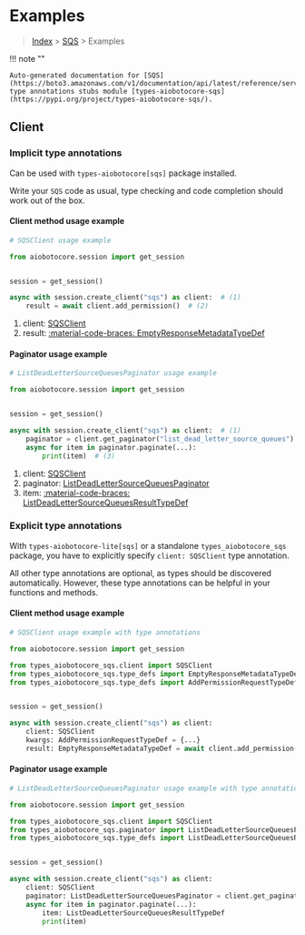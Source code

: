 # Examples

> [Index](../README.md) > [SQS](./README.md) > Examples

!!! note ""

    Auto-generated documentation for [SQS](https://boto3.amazonaws.com/v1/documentation/api/latest/reference/services/sqs.html#sqs)
    type annotations stubs module [types-aiobotocore-sqs](https://pypi.org/project/types-aiobotocore-sqs/).

## Client

### Implicit type annotations

Can be used with `types-aiobotocore[sqs]` package installed.

Write your `SQS` code as usual,
type checking and code completion should work out of the box.



#### Client method usage example

```python
# SQSClient usage example

from aiobotocore.session import get_session


session = get_session()

async with session.create_client("sqs") as client:  # (1)
    result = await client.add_permission()  # (2)
```

1. client: [SQSClient](./client.md)
2. result: [:material-code-braces: EmptyResponseMetadataTypeDef](./type_defs.md#emptyresponsemetadatatypedef)



#### Paginator usage example

```python
# ListDeadLetterSourceQueuesPaginator usage example

from aiobotocore.session import get_session


session = get_session()

async with session.create_client("sqs") as client:  # (1)
    paginator = client.get_paginator("list_dead_letter_source_queues")  # (2)
    async for item in paginator.paginate(...):
        print(item)  # (3)
```

1. client: [SQSClient](./client.md)
2. paginator: [ListDeadLetterSourceQueuesPaginator](./paginators.md#listdeadlettersourcequeuespaginator)
3. item: [:material-code-braces: ListDeadLetterSourceQueuesResultTypeDef](./type_defs.md#listdeadlettersourcequeuesresulttypedef)




### Explicit type annotations

With `types-aiobotocore-lite[sqs]`
or a standalone `types_aiobotocore_sqs` package, you have to explicitly specify
`client: SQSClient` type annotation.

All other type annotations are optional, as types should be discovered automatically.
However, these type annotations can be helpful in your functions and methods.


#### Client method usage example

```python
# SQSClient usage example with type annotations

from aiobotocore.session import get_session

from types_aiobotocore_sqs.client import SQSClient
from types_aiobotocore_sqs.type_defs import EmptyResponseMetadataTypeDef
from types_aiobotocore_sqs.type_defs import AddPermissionRequestTypeDef


session = get_session()

async with session.create_client("sqs") as client:
    client: SQSClient
    kwargs: AddPermissionRequestTypeDef = {...}
    result: EmptyResponseMetadataTypeDef = await client.add_permission(**kwargs)
```



#### Paginator usage example

```python
# ListDeadLetterSourceQueuesPaginator usage example with type annotations

from aiobotocore.session import get_session

from types_aiobotocore_sqs.client import SQSClient
from types_aiobotocore_sqs.paginator import ListDeadLetterSourceQueuesPaginator
from types_aiobotocore_sqs.type_defs import ListDeadLetterSourceQueuesResultTypeDef


session = get_session()

async with session.create_client("sqs") as client:
    client: SQSClient
    paginator: ListDeadLetterSourceQueuesPaginator = client.get_paginator("list_dead_letter_source_queues")
    async for item in paginator.paginate(...):
        item: ListDeadLetterSourceQueuesResultTypeDef
        print(item)
```


